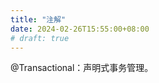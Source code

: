 ```yaml
---
title: "注解"
date: 2024-02-26T15:55:00+08:00
# draft: true
---
```


@Transactional：声明式事务管理。
         



